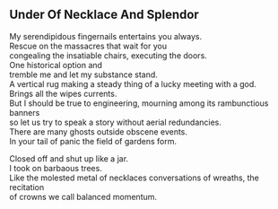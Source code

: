 Under Of Necklace And Splendor
------------------------------
My serendipidous fingernails entertains you always.  
Rescue on the massacres that wait for you  
congealing the insatiable chairs, executing the doors.  
One historical option and  
tremble me and let my substance stand.  
A vertical rug making a steady thing of a lucky meeting with a god.  
Brings all the wipes currents.  
But I should be true to engineering, mourning among its rambunctious banners  
so let us try to speak a story without aerial redundancies.  
There are many ghosts outside obscene events.  
In your tail of panic the field of gardens form.  
  
Closed off and shut up like a jar.  
I took on barbaous trees.  
Like the molested metal of necklaces conversations of wreaths, the recitation  
of crowns we call balanced momentum.  
